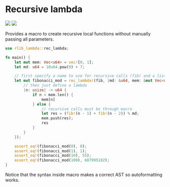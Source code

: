 # Recursive lambda

[![](https://github.com/maksim1744/rlib/actions/workflows/ci.yml/badge.svg)](https://github.com/maksim1744/rlib/tree/main/rlib/lambda/tests) [![](https://img.shields.io/badge/Docs-github--pages-blue)](https://maksim1744.github.io/rlib/rlib_lambda/index.html)

Provides a macro to create recursive local functions without manually passing all parameters.

```rust
use rlib_lambda::rec_lambda;

fn main() {
    let mut mem: Vec<u64> = vec![0, 1];
    let md: u64 = 10u64.pow(9) + 7;

    // first specify a name to use for recursive calls (fib) and a list of captured parameters (md, mem)
    let mut fibonacci_mod = rec_lambda!(fib, |md: &u64, mem: &mut Vec<u64>| {
        // then just define a lambda
        |n: usize| -> u64 {
            if n < mem.len() {
                mem[n]
            } else {
                // recursive calls must be through macro
                let res = (fib!(n - 1) + fib!(n - 2)) % md;
                mem.push(res);
                res
            }
        }
    });

    assert_eq!(fibonacci_mod(0), 0);
    assert_eq!(fibonacci_mod(1), 1);
    assert_eq!(fibonacci_mod(10), 55);
    assert_eq!(fibonacci_mod(100), 687995182);
}
```

Notice that the syntax inside macro makes a correct AST so autoformatting works.
